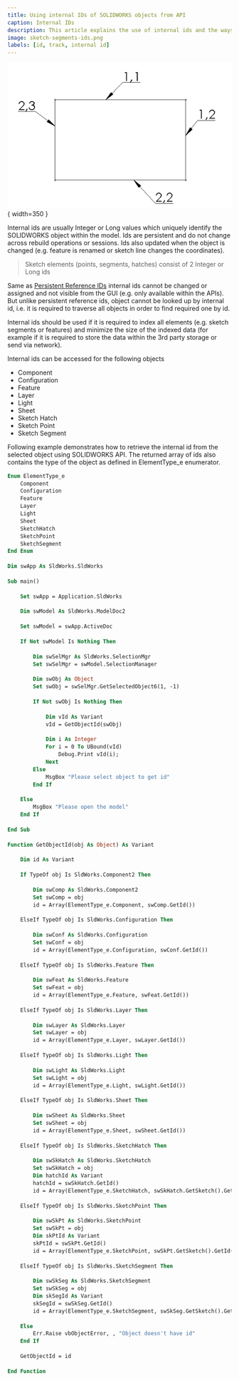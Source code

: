 ```yaml
---
title: Using internal IDs of SOLIDWORKS objects from API
caption: Internal IDs
description: This article explains the use of internal ids and the ways to read the ids from the objects
image: sketch-segments-ids.png
labels: [id, track, internal id]
---
```

![Internal ids assigned to sketch lines in the sketch](sketch-segments-ids.png){ width=350 }

Internal ids are usually Integer or Long values which uniquely identify the SOLIDWORKS object within the model. Ids are persistent and do not change across rebuild operations or sessions. Ids also updated when the object is changed (e.g. feature is renamed or sketch line changes the coordinates).

> Sketch elements (points, segments, hatches) consist of 2 Integer or Long ids

Same as [Persistent Reference IDs](/docs/codestack/solidworks-api/document/tracking-objects/persist-references) internal ids cannot be changed or assigned and not visible from the GUI (e.g. only available within the APIs). But unlike persistent reference ids, object cannot be looked up by internal id, i.e. it is required to traverse all objects in order to find required one by id.

Internal ids should be used if it is required to index all elements (e.g. sketch segments or features) and minimize the size of the indexed data (for example if it is required to store the data within the 3rd party storage or send via network).

Internal ids can be accessed for the following objects

* Component
* Configuration
* Feature
* Layer
* Light
* Sheet
* Sketch Hatch
* Sketch Point
* Sketch Segment

Following example demonstrates how to retrieve the internal id from the selected object using SOLIDWORKS API. The returned array of ids also contains the type of the object as defined in ElementType_e enumerator.

~~~ vb
Enum ElementType_e
    Component
    Configuration
    Feature
    Layer
    Light
    Sheet
    SketchHatch
    SketchPoint
    SketchSegment
End Enum

Dim swApp As SldWorks.SldWorks

Sub main()

    Set swApp = Application.SldWorks
    
    Dim swModel As SldWorks.ModelDoc2

    Set swModel = swApp.ActiveDoc
    
    If Not swModel Is Nothing Then
        
        Dim swSelMgr As SldWorks.SelectionMgr
        Set swSelMgr = swModel.SelectionManager
        
        Dim swObj As Object
        Set swObj = swSelMgr.GetSelectedObject6(1, -1)
        
        If Not swObj Is Nothing Then        
        
            Dim vId As Variant
            vId = GetObjectId(swObj)
        
            Dim i As Integer
            For i = 0 To UBound(vId)
                Debug.Print vId(i);
            Next
        Else
            MsgBox "Please select object to get id"
        End If
        
    Else
        MsgBox "Please open the model"
    End If
        
End Sub

Function GetObjectId(obj As Object) As Variant
    
    Dim id As Variant
    
    If TypeOf obj Is SldWorks.Component2 Then
        
        Dim swComp As SldWorks.Component2
        Set swComp = obj
        id = Array(ElementType_e.Component, swComp.GetId())
        
    ElseIf TypeOf obj Is SldWorks.Configuration Then
        
        Dim swConf As SldWorks.Configuration
        Set swConf = obj
        id = Array(ElementType_e.Configuration, swConf.GetId())
        
    ElseIf TypeOf obj Is SldWorks.Feature Then
        
        Dim swFeat As SldWorks.Feature
        Set swFeat = obj
        id = Array(ElementType_e.Feature, swFeat.GetId())
        
    ElseIf TypeOf obj Is SldWorks.Layer Then
        
        Dim swLayer As SldWorks.Layer
        Set swLayer = obj
        id = Array(ElementType_e.Layer, swLayer.GetId())
        
    ElseIf TypeOf obj Is SldWorks.Light Then
        
        Dim swLight As SldWorks.Light
        Set swLight = obj
        id = Array(ElementType_e.Light, swLight.GetId())
        
    ElseIf TypeOf obj Is SldWorks.Sheet Then
        
        Dim swSheet As SldWorks.Sheet
        Set swSheet = obj
        id = Array(ElementType_e.Sheet, swSheet.GetId())
        
    ElseIf TypeOf obj Is SldWorks.SketchHatch Then
        
        Dim swSkHatch As SldWorks.SketchHatch
        Set swSkHatch = obj
        Dim hatchId As Variant
        hatchId = swSkHatch.GetId()
        id = Array(ElementType_e.SketchHatch, swSkHatch.GetSketch().GetId(), hatchId(0), hatchId(1))
        
    ElseIf TypeOf obj Is SldWorks.SketchPoint Then
        
        Dim swSkPt As SldWorks.SketchPoint
        Set swSkPt = obj
        Dim skPtId As Variant
        skPtId = swSkPt.GetId()
        id = Array(ElementType_e.SketchPoint, swSkPt.GetSketch().GetId(), skPtId(0), skPtId(1))
        
    ElseIf TypeOf obj Is SldWorks.SketchSegment Then
        
        Dim swSkSeg As SldWorks.SketchSegment
        Set swSkSeg = obj
        Dim skSegId As Variant
        skSegId = swSkSeg.GetId()
        id = Array(ElementType_e.SketchSegment, swSkSeg.GetSketch().GetId(), skSegId(0), skSegId(1))
        
    Else
        Err.Raise vbObjectError, , "Object doesn't have id"
    End If
    
    GetObjectId = id
    
End Function
~~~


